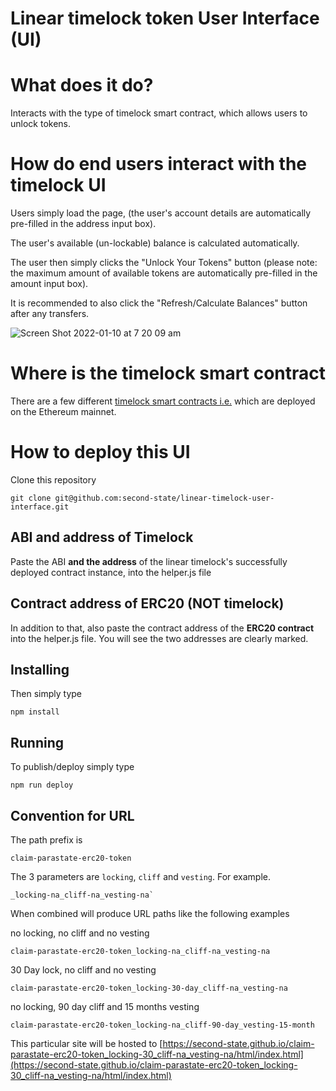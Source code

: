 # Linear timelock token User Interface (UI)

# What does it do?

Interacts with the type of timelock smart contract, which allows users to unlock tokens.


# How do end users interact with the timelock UI

Users simply load the page, (the user's account details are automatically pre-filled in the address input box). 

The user's available (un-lockable) balance is calculated automatically. 

The user then simply clicks the "Unlock Your Tokens" button (please note: the maximum amount of available tokens are automatically pre-filled in the amount input box). 

It is recommended to also click the "Refresh/Calculate Balances" button after any transfers.

![Screen Shot 2022-01-10 at 7 20 09 am](https://user-images.githubusercontent.com/9831342/148701427-3217e79a-3e02-4b71-b4b1-20d93729ac94.png)

# Where is the timelock smart contract

There are a few different [timelock smart contracts i.e.](https://github.com/second-state/linear-timelock-smart-contract/) which are deployed on the Ethereum mainnet. 

# How to deploy this UI

Clone this repository

```
git clone git@github.com:second-state/linear-timelock-user-interface.git
```

## ABI and address of Timelock

Paste the ABI **and the address** of the linear timelock's successfully deployed contract instance, into the helper.js file

## Contract address of ERC20 (NOT timelock)

In addition to that, also paste the contract address of the **ERC20 contract** into the helper.js file. You will see the two addresses are clearly marked.

## Installing

Then simply type

```
npm install
```

## Running

To publish/deploy simply type

```
npm run deploy
```

## Convention for URL

The path prefix is 

```
claim-parastate-erc20-token
```

The 3 parameters are `locking`, `cliff` and `vesting`. For example.

```
_locking-na_cliff-na_vesting-na`
```

When combined will produce URL paths like the following examples

no locking, no cliff and no vesting

```
claim-parastate-erc20-token_locking-na_cliff-na_vesting-na
```

30 Day lock, no cliff and no vesting

```
claim-parastate-erc20-token_locking-30-day_cliff-na_vesting-na
```

no locking, 90 day cliff and 15 months vesting

```
claim-parastate-erc20-token_locking-na_cliff-90-day_vesting-15-month
```


This particular site will be hosted to [https://second-state.github.io/claim-parastate-erc20-token_locking-30_cliff-na_vesting-na/html/index.html](https://second-state.github.io/claim-parastate-erc20-token_locking-30_cliff-na_vesting-na/html/index.html)
